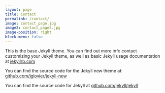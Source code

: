 ```yaml
---
layout: page
title: Contact
permalink: /contact/
image: contact_page.jpg
image2: contact_page2.jpg
image-position: right
block-menu: false
---
```


This is the base Jekyll theme. You can find out more info contact customizing your Jekyll theme, as well as basic Jekyll usage documentation at [jekyllrb.com](http://jekyllrb.com/)

You can find the source code for the Jekyll new theme at: [github.com/jglovier/jekyll-new](https://github.com/jglovier/jekyll-new)

You can find the source code for Jekyll at [github.com/jekyll/jekyll](https://github.com/jekyll/jekyll)
